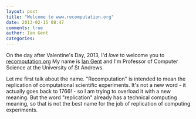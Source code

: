 ```yaml
---
layout: post
title: "Welcome to www.recomputation.org"
date: 2013-02-15 08:47
comments: true
author: Ian Gent
categories: 
---
```


On the day after Valentine's Day, 2013, I'd *love* to welcome you to [recomputation.org](http://recomputation.org)
My name is [Ian Gent](http://www.cs.st-andrews.ac.uk/~ipg) and I'm Professor of Computer Science at the University of St Andrews. 

<!-- more -->




Let me first talk about the name.  "Recomputation" is intended to mean the replication of computational scientific experiments.   It's not a new word - it actually goes back to 1766! - so I am trying to overload it with a new meaning.  But the word "replication" already has a technical computing meaning, so that is not the best name for the job of replication of computing experiments.  



